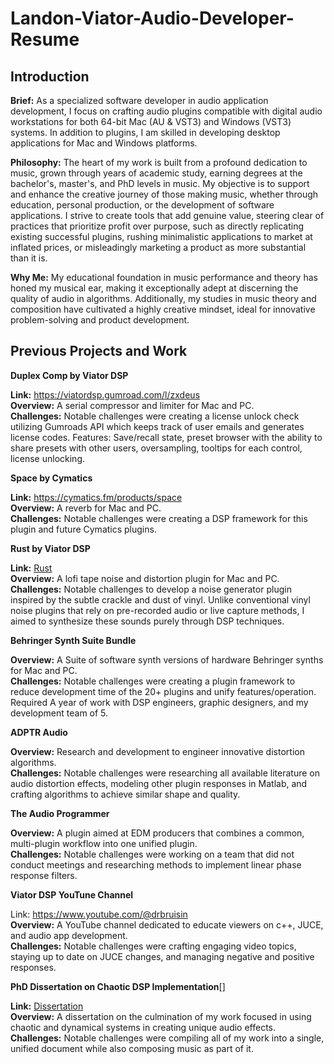 # Landon-Viator-Audio-Developer-Resume
 
## Introduction

**Brief:** As a specialized software developer in audio application development, I focus on crafting audio plugins compatible with digital audio workstations for both 64-bit Mac (AU & VST3) and Windows (VST3) systems. In addition to plugins, I am skilled in developing desktop applications for Mac and Windows platforms. 

**Philosophy:** The heart of my work is built from a profound dedication to music, grown through years of academic study, earning degrees at the bachelor's, master's, and PhD levels in music. My objective is to support and enhance the creative journey of those making music, whether through education, personal production, or the development of software applications. I strive to create tools that add genuine value, steering clear of practices that prioritize profit over purpose, such as directly replicating existing successful plugins, rushing minimalistic applications to market at inflated prices, or misleadingly marketing a product as more substantial than it is.

**Why Me:** My educational foundation in music performance and theory has honed my musical ear, making it exceptionally adept at discerning the quality of audio in algorithms. Additionally, my studies in music theory and composition have cultivated a highly creative mindset, ideal for innovative problem-solving and product development.

## Previous Projects and Work

**Duplex Comp by Viator DSP**

**Link:** https://viatordsp.gumroad.com/l/zxdeus <br>
**Overview:** A serial compressor and limiter for Mac and PC. <br> 
**Challenges:** Notable challenges were creating a license unlock check utilizing Gumroads API which keeps track of user emails and generates license codes.
Features: Save/recall state, preset browser with the ability to share presets with other users, oversampling, tooltips for each control, license unlocking.

**Space by Cymatics**

**Link:** https://cymatics.fm/products/space <br>
**Overview:** A reverb for Mac and PC. <br> 
**Challenges:** Notable challenges were creating a DSP framework for this plugin and future Cymatics plugins.

**Rust by Viator DSP**

**Link:** [Rust](https://github.com/landonviator/viator-rust) <br>
**Overview:** A lofi tape noise and distortion plugin for Mac and PC. <br> 
**Challenges:** Notable challenges to develop a noise generator plugin inspired by the subtle crackle and dust of vinyl. Unlike conventional vinyl noise plugins that rely on pre-recorded audio or live capture methods, I aimed to synthesize these sounds purely through DSP techniques.


**Behringer Synth Suite Bundle**

**Overview:** A Suite of software synth versions of hardware Behringer synths for Mac and PC. <br> 
**Challenges:** Notable challenges were creating a plugin framework to reduce development time of the 20+ plugins and unify features/operation. Required A year of work with DSP engineers, graphic designers, and my development team of 5.

**ADPTR Audio**

**Overview:** Research and development to engineer innovative distortion algorithms. <br>
**Challenges:** Notable challenges were researching all available literature on audio distortion effects, modeling other plugin responses in Matlab, and crafting algorithms to achieve similar shape and quality.

**The Audio Programmer**

**Overview:** A plugin aimed at EDM producers that combines a common, multi-plugin workflow into one unified plugin. <br>
**Challenges:** Notable challenges were working on a team that did not conduct meetings and researching methods to implement linear phase response filters.

**Viator DSP YouTune Channel**

Link: https://www.youtube.com/@drbruisin <br>
**Overview:** A YouTube channel dedicated to educate viewers on c++, JUCE, and audio app development. <br> 
**Challenges:** Notable challenges were crafting engaging video topics, staying up to date on JUCE changes, and managing negative and positive responses.


**PhD Dissertation on Chaotic DSP Implementation**[]

**Link:** [Dissertation](https://repository.lsu.edu/cgi/viewcontent.cgi?article=6232&context=gradschool_dissertations) <br>
**Overview:** A dissertation on the culmination of my work focused in using chaotic and dynamical systems in creating unique audio effects. <br>
**Challenges:** Notable challenges were compiling all of my work into a single, unified document while also composing music as part of it.
